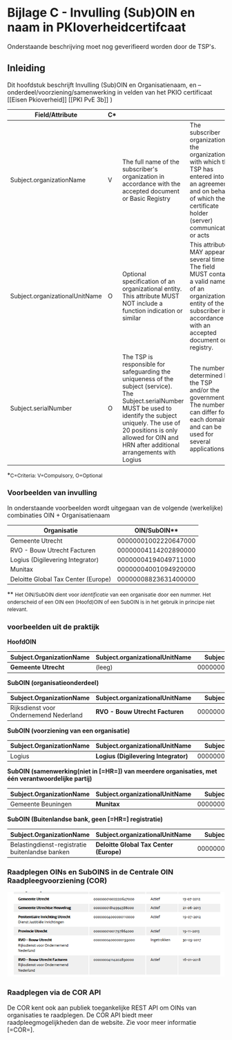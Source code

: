 # Bijlage C - Invulling (Sub)OIN en naam in PKIoverheidcertifcaat

<aside class="note">
Onderstaande beschrijving moet nog geverifieerd worden door de TSP's. 
</aside>

## Inleiding
Dit hoofdstuk beschrijft Invulling (Sub)OIN en Organisatienaam, en –onderdeel/voorziening/samenwerking in velden van het PKIO certificaat [[Eisen Pkioverheid]] [[PKI PvE 3b]] )

| Field/Attribute  | C\*  |  |  |
| --- | --- | --- | --- |
| Subject.organizationName | V  | The full name of the subscriber's organization in accordance with the accepted document or Basic Registry  | The subscriber organization is the organization with which the TSP has entered into an agreement and on behalf of which the certificate holder (server) communicates or acts  |
| Subject.organizationalUnitName  | O  | Optional specification of an organizational entity. This attribute MUST NOT include a function indication or similar  | This attribute MAY appear several times. The field MUST contain a valid name of an organizational entity of the subscriber in accordance with an accepted document or registry.  |
| Subject.serialNumber  | O  | The TSP is responsible for safeguarding the uniqueness of the subject (service). The Subject.serialNumber MUST be used to identify the subject uniquely. The use of 20 positions is only allowed for OIN and HRN after additional arrangements with Logius  | The number is determined by the TSP and/or the government. The number can differ for each domain and can be used for several applications.  |

\*<span style="font-size:smaller">C=Criteria: V=Compulsory, O=Optional</span>

### Voorbeelden van invulling

In onderstaande voorbeelden wordt uitgegaan van de volgende (werkelijke) combinaties OIN + Organisatienaam

 | Organisatie  | OIN/SubOIN\*\*  |
 | -- | -- |
 | Gemeente Utrecht  | 00000001002220647000  |
 | RVO - Bouw Utrecht Facturen  | 00000004114202890000  |
 | Logius (Digilevering Integrator)  | 00000004194049711000  |
 | Munitax  | 00000004001094920000  |
 | Deloitte Global Tax Center (Europe)  | 00000008823631400000  |


\*\* <span style="font-size:smaller">Het OIN/SubOIN dient voor *identificatie* van een organisatie door een nummer. Het onderscheid of een OIN een (Hoofd)OIN of een SubOIN is in het gebruik in principe niet relevant.</span>

### voorbeelden uit de praktijk

<aside class="example">

**HoofdOIN**

 | Subject.OrganizationName  | Subject.organizationalUnitName  | Subject.serialNumber  |
 | -- | -- | -- |
 | **Gemeente Utrecht**  | (leeg)  | 00000001002220647000  |

**SubOIN (organisatieonderdeel)**

 | Subject.OrganizationName  | Subject.organizationalUnitName  | Subject.serialNumber  |
 | -- | -- | -- |
 | Rijksdienst voor Ondernemend Nederland  | **RVO - Bouw Utrecht Facturen**  | 00000004114202890000  |

**SubOIN (voorziening van een organisatie)**

 | Subject.OrganizationName  | Subject.organizationalUnitName  | Subject.serialNumber  |
 | --- | --- | --- |
 | Logius  | **Logius (Digilevering Integrator)**  | 00000004194049711000  |

**SubOIN (samenwerking(niet in [=HR=]) van meerdere organisaties,  met één verantwoordelijke partij)**

 | Subject.OrganizationName  | Subject.organizationalUnitName  | Subject.serialNumber  |
 | --- | --- | --- |
 | Gemeente Beuningen  | **Munitax**  | 00000004001094920000  |

**SubOIN (Buitenlandse bank, geen [=HR=] registratie)**

 | Subject.OrganizationName  | Subject.organizationalUnitName  | Subject.serialNumber  |
 | --- | --- | --- |
 | Belastingdienst-registratie buitenlandse banken  | **Deloitte Global Tax Center (Europe)**  | 00000008823631400000  |

</aside>

### Raadplegen OINs en SubOINS in de Centrale OIN Raadpleegvoorziening (COR)

![Screenshot van de Website van de [=COR=]](media/screenshotCOR.png "Screenshot van de website van de [=COR=]")

### Raadplegen via de COR API

De COR kent ook aan publiek toegankelijke REST API om OINs van organisaties te raadplegen. De COR API biedt meer raadpleegmogelijkheden dan de website. Zie voor meer informatie [=COR=].
